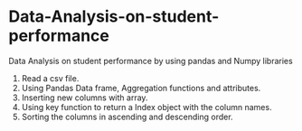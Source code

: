 # Data-Analysis-on-student-performance
Data Analysis on student performance by using pandas and Numpy libraries
1. Read a csv file.
2. Using Pandas Data frame, Aggregation functions and attributes.
3. Inserting new columns with array.
4. Using key function to return a Index object with the column names.
5. Sorting the columns in ascending and descending order.
